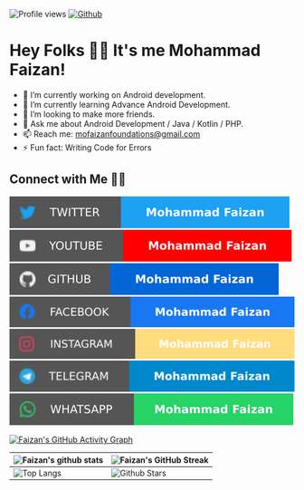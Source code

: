 ![Profile views](https://gpvc.arturio.dev/mofaizanfdns)
[![Github](https://img.shields.io/github/followers/mofaizanfdns?label=Follow&style=social)](https://github.com/mofaizanfdns)

# Hey Folks 👋🏻 It's me Mohammad Faizan!

- 🔭 I’m currently working on Android development.
- 🌱 I’m currently learning Advance Android Development.
- 👯 I’m looking to make more friends.
- 💬 Ask me about Android Development / Java / Kotlin / PHP.
- 📫 Reach me: mofaizanfoundations@gmail.com
- ⚡ Fun fact: Writing Code for Errors
<!-- 
 ## :movie_camera: Recent YouTube Playlist
 - [Android tutorials 2021](https://www.youtube.com/watch?v=y7YINW2mGxw&list=PL6Rs84MkNq7l4Zc1nQWET9-BFSc7Mnwqb)
 - [WhatsApp Sticker App](https://www.youtube.com/watch?v=dim8m_v1ogM)
 - [College App with Admin App](https://www.youtube.com/watch?v=Ui__yxgrRwQ&list=PL6Rs84MkNq7kjE71tV3iDQdqO7fspmoNN)
 - [Wallpaper App with Admob](https://www.youtube.com/watch?v=9m_yrGeWXbE&list=PL6Rs84MkNq7kDI9aKVqJUctHrOvKH3ptc)
 - [Programming Tips](https://www.youtube.com/watch?v=CsOnqUf37wE&list=PL6Rs84MkNq7mha_nivzq766HLtz4X2W5I)
 - [Quotes App](https://www.youtube.com/watch?v=v9AayYoJTMk&list=PL6Rs84MkNq7kj-tXn9XrJYnQnVSOojkaL)
 - [Book App](https://www.youtube.com/watch?v=fxG8wI_yWb8&list=PL6Rs84MkNq7nEhFCy7XfT7XbmA5_KTqeR)
 - [Firebase Authentication](https://www.youtube.com/watch?v=BsfzDUOx958) <br/>
 [More Playlist...](https://www.youtube.com/c/PapayaCoders/playlists) -->

## Connect with Me 🤝🏻

[![Twitter](https://raw.githubusercontent.com/mofaizanfdns/mofaizanfdns/main/assets/tw.svg)](https://twitter.com/mofaizanfdns)
[![YouTube](https://raw.githubusercontent.com/mofaizanfdns/mofaizanfdns/main/assets/yt.svg)](https://www.youtube.com/channel/UCnNNY0q1eYPCzJlE-hhjS5Q/channels) 
[![GitHub](https://raw.githubusercontent.com/mofaizanfdns/mofaizanfdns/main/assets/gh.svg)](https://github.com/mofaizanfdns)
[![Facebook](https://raw.githubusercontent.com/mofaizanfdns/mofaizanfdns/main/assets/fb.svg)](https://www.facebook.com/mofaizanfdns)
[![Instagram](https://raw.githubusercontent.com/mofaizanfdns/mofaizanfdns/main/assets/ig.svg)](https://instagram.com/mofaizanfdns/)
[![Telegram](https://raw.githubusercontent.com/mofaizanfdns/mofaizanfdns/main/assets/tg.svg)](https://t.me/mofaizanfdns)
[![WhatsApp](https://raw.githubusercontent.com/mofaizanfdns/mofaizanfdns/main/assets/wa.svg)](https://wa.me/+916005131341)

[![Faizan's GitHub Activity Graph](https://activity-graph.herokuapp.com/graph?username=mofaizanfdns&theme=tokyonight)](https://git.io/praveenscience)

| ![Faizan's github stats](https://github-readme-stats.vercel.app/api?username=mofaizanfdns&show_icons=true&theme=tokyonight) | ![Faizan's GitHub Streak](https://github-readme-streak-stats.herokuapp.com/?user=mofaizanfdns&theme=tokyonight) |
| --- | --- |
| ![Top Langs](https://github-readme-stats.vercel.app/api/top-langs/?username=mofaizanfdns&theme=tokyonight) | ![Github Stars](https://github-readme-stats.vercel.app/api?username=mofaizanfdns&show_icons=true&locale=en&count_private=true&hide_rank=true&custom_title=My%20GitHub%20Stats&disable_animations=true&theme=tokyonight) |
